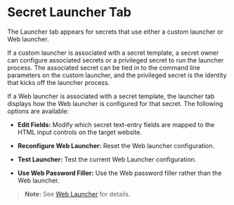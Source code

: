 [title]: # "Secret Launcher Tab"
[tags]: # "Launcher"
[priority]: # "50"

# Secret Launcher Tab

The Launcher tab appears for secrets that use either a custom launcher or Web launcher.

If a custom launcher is associated with a secret template, a secret owner can configure associated secrets or a privileged secret to run the launcher process. The associated secret can be tied in to the command line parameters on the custom launcher, and the privileged secret is the identity that kicks off the launcher process.

If a Web launcher is associated with a secret template, the launcher tab displays how the Web launcher is configured for that secret. The following options are available:

- **Edit Fields:** Modify which secret text-entry fields are mapped to the HTML input controls on the target website.

- **Reconfigure Web Launcher:** Reset the Web launcher configuration.

- **Test Launcher:** Test the current Web Launcher configuration.

- **Use Web Password Filler:** Use the Web password filler rather than the Web launcher.

> **Note:** See [Web Launcher](../../../secret-launchers/web-launchers/index.md) for details.
